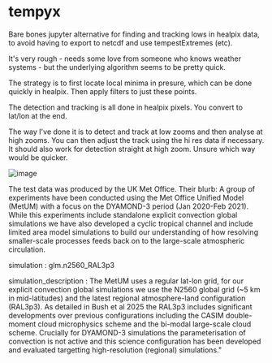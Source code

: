 # tempyx

Bare bones jupyter alternative for finding and tracking lows in healpix data, to avoid having to export to netcdf and use tempestExtremes (etc).

It's very rough - needs some love from someone who knows weather systems - but the underlying algorithm seems to be pretty quick.

The strategy is to first locate local minima in presure, which can be done quickly in healpix.  Then apply filters to just these points.

The detection and tracking is all done in healpix pixels.  You convert to lat/lon at the end.

The way I've done it is to detect and track at low zooms and then analyse at high zooms.  You can then adjust the track using the hi res data if necessary.  It should also work for detection straight at high zoom.  Unsure which way would be quicker.

![image](https://github.com/user-attachments/assets/43a91719-947d-474e-b247-3d175ba39642)


The test data was produced by the UK Met Office.  Their blurb: 
A group of experiments have been conducted using the Met Office Unified Model (MetUM) with a focus on the DYAMOND-3 period (Jan 2020-Feb 2021). While this experiments include standalone explicit convection global simulations we have also developed a cyclic tropical channel and include limited area model simulations to build our understanding of how resolving smaller-scale processes feeds back on to the large-scale atmospheric circulation.

simulation : 
glm.n2560_RAL3p3

simulation_description :
The MetUM uses a regular lat-lon grid, for our explicit convection global simulations we use the N2560 global grid (~5 km in mid-latitudes) and the latest regional atmosphere-land configuration (RAL3p3). As detailed in Bush et al 2025 the RAL3p3 includes significant developments over previous configurations including the CASIM double-moment cloud microphysics scheme and the bi-modal large-scale cloud scheme. Crucially for DYAMOND-3 simulations the parameterisation of convection is not active and this science configuration has been developed and evaluated targetting high-resolution (regional) simulations."
